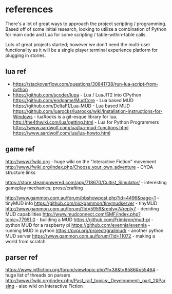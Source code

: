 # references

There's a lot of great ways to approach the project scripting / programming. Based off of some initial research, looking to utilize a combination of Python for main code and Lua for some scripting / table-within-table calls.

Lots of great projects started; however we don't need the multi-user functionality as it will be a single player terminal experience platform for plugging in stories.

## lua ref

- https://stackoverflow.com/questions/30841738/run-lua-script-from-python
- https://github.com/scoder/lupa - Lua / LuaJIT2 into CPython
https://github.com/endgame/MudCore - Lua based MUD
https://github.com/DeltaF1/Lua-MUD - Lua based MUD
https://github.com/luarocks/luarocks/wiki/Installation-instructions-for-Windows - luaRocks is a git-esque library for lua.
http://the4thwiki.com/lua/getting.html - Lua for Python Programmers
https://www.aardwolf.com/lua/lua-mud-functions.html
https://www.aardwolf.com/lua/lua-howto.html

## game ref

http://www.ifwiki.org - huge wiki on the "Interactive Fiction" movement
http://www.ifwiki.org/index.php/Choose_your_own_adventure - CYOA structure links

https://store.steampowered.com/app/718670/Cultist_Simulator/ - interesting gameplay mechanics; prose/crafting

http://www.gammon.com.au/forum/bbshowpost.php?id=4496&page=1 - tinyMUD info
https://github.com/nickgammon/tinymudserver - tinyMUD
http://www.gammon.com.au/forum/?id=5959&reply=7#reply7 - deciding MUD capabilities
http://www.mudconnect.com/SMF/index.php?topic=77951.0 - building a MUD
https://github.com/Frimkron/mud-pi - python MUD for a raspberry pi
https://github.com/evennia/evennia - running MUD in python
https://pypi.org/project/grailmud/ - another python MUD server
https://www.gammon.com.au/forum/?id=11072 - making a world from scratch

## parser ref

https://www.intfiction.org/forum/viewtopic.php?f=38&t=8586#p55464 - huge list of threads on parsers
http://www.ifwiki.org/index.php/Past_raif_topics:_Development:_part_2#Parsing - also wiki on Interactive Fiction

